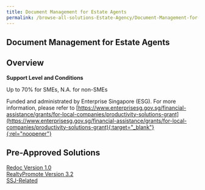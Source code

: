 ```yaml
---
title: Document Management for Estate Agents
permalink: /browse-all-solutions-Estate-Agency/Document-Management-for-Estate-Agents
---
```


## Document Management for Estate Agents
## Overview

**Support Level and Conditions**

Up to 70% for SMEs, N.A. for non-SMEs

Funded and administrated by Enterprise Singapore (ESG). For more information, please refer to
[https://www.enterprisesg.gov.sg/financial-assistance/grants/for-local-companies/productivity-solutions-grant](https://www.enterprisesg.gov.sg/financial-assistance/grants/for-local-companies/productivity-solutions-grant){:target="_blank"}{:rel="noopener"}

## Pre-Approved Solutions

<a href='/productivity-solutions-grant/solutionrepo/solution1817' target='_blank'>Redoc Version 1.0</a><br>
<a href='/productivity-solutions-grant/solutionrepo/solution2186' target='_blank'>RealtyPromote Version 3.2</a><br>
<a href='/productivity-solutions-grant/solutionrepo/solution3195' target='_blank'>SSJ-Related</a><br>
